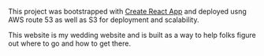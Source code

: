 This project was bootstrapped with [Create React App](https://github.com/facebook/create-react-app) and deployed usng AWS route 53 as well as S3 for deployment and scalability.

This website is my wedding website and is built as a way to help folks figure out where to go and how to get there.
